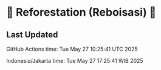 
# 🌳 Reforestation (Reboisasi) 🌲

## Last Updated

GitHub Actions time: Tue May 27 10:25:41 UTC 2025

Indonesia/Jakarta time: Tue May 27 17:25:41 WIB 2025
